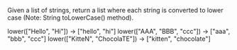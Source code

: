 Given a list of strings, return a list where each string is converted to lower case (Note: String toLowerCase() method).

lower(["Hello", "Hi"]) → ["hello", "hi"]
lower(["AAA", "BBB", "ccc"]) → ["aaa", "bbb", "ccc"]
lower(["KitteN", "ChocolaTE"]) → ["kitten", "chocolate"]